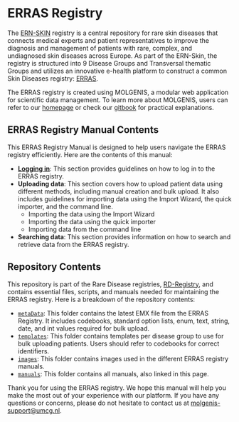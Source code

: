# ERRAS Registry

The [ERN-SKIN](https://ern-skin.eu/) registry is a central repository for rare skin diseases that connects medical experts and patient representatives to improve the diagnosis and management of patients with rare, complex, and undiagnosed skin diseases across Europe. As part of the ERN-Skin, the registry is structured into 9 Disease Groups and Transversal thematic Groups and utilizes an innovative e-health platform to construct a common Skin Diseases registry: [ERRAS](https://erras.molgeniscloud.org/).

The ERRAS registry is created using MOLGENIS, a modular web application for scientific data management. To learn more about MOLGENIS, users can refer to our [homepage](https://www.molgenis.org/) or check our [gitbook](https://molgenis.gitbook.io/molgenis/) for practical explanations.

## ERRAS Registry Manual Contents

This ERRAS Registry Manual is designed to help users navigate the ERRAS registry efficiently. Here are the contents of this manual:

- **[Logging in](/ERN_implementation/ERN_SKIN/manuals/loggingin.md)**: This section provides guidelines on how to log in to the ERRAS registry.
- **Uploading data**: This section covers how to upload patient data using different methods, including manual creation and bulk upload. It also includes guidelines for importing data using the Import Wizard, the quick importer, and the command line.
    * Importing the data using the Import Wizard
    * Importing the data using the quick importer
    * Importing data from the command line
- **Searching data**: This section provides information on how to search and retrieve data from the ERRAS registry.

## Repository Contents
This repository is part of the Rare Disease registries, [RD-Registry](https://github.com/molgenis/RD-Registry), and contains essential files, scripts, and manuals needed for maintaining the ERRAS registry. Here is a breakdown of the repository contents:

- [`metaData`](/ERN_implementation/ERN_SKIN/metaData/): This folder contains the latest EMX file from the ERRAS Registry. It includes codebooks, standard option lists, enum, text, string, date, and int values required for bulk upload.
- [`templates`](/ERN_implementation/ERN_SKIN/templates): This folder contains templates per disease group to use for bulk uploading patients. Users should refer to codebooks for correct identifiers.
- [`images`](/ERN_implementation/ERN_SKIN/images): This folder contains images used in the different ERRAS registry manuals.
- [`manuals`](/ERN_implementation/ERN_SKIN/manuals): This folder contains all manuals, also linked in this page.

Thank you for using the ERRAS registry. We hope this manual will help you make the most out of your experience with our platform. If you have any questions or concerns, please do not hesitate to contact us at [molgenis-support@umcg.nl](mailto:molgenis-support@umcg.nl).